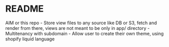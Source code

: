# README

<IN PROGRESS>
AIM or this repo
- Store view files to any source like DB or S3, fetch and render from there, views are not meant to be only in app/ directory
- Multitenancy with subdomain
- Allow user to create their own theme, using shopify liquid language